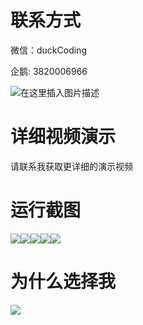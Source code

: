 # 联系方式

微信：duckCoding

企鹅: 3820006966

![在这里插入图片描述](http://upload.cxycsx.vip/91ab4bcb4f2c4c6db86365bb6d6e9c62.jpeg)

# 详细视频演示

请联系我获取更详细的演示视频

# 运行截图

![](http://www.bysj52.com/uploadfile/ueditor/image/202306/%E6%AF%95%E8%AE%BEspringboot235%E5%9F%BA%E4%BA%8ESpringBoot%E7%9A%84%E6%88%BF%E5%B1%8B%E4%BA%A4%E6%98%93%E5%B9%B3%E5%8F%B0%E7%9A%84%E6%AF%95%E4%B8%9A%E8%AE%BE%E8%AE%A1/4.png)![](http://www.bysj52.com/uploadfile/ueditor/image/202306/%E6%AF%95%E8%AE%BEspringboot235%E5%9F%BA%E4%BA%8ESpringBoot%E7%9A%84%E6%88%BF%E5%B1%8B%E4%BA%A4%E6%98%93%E5%B9%B3%E5%8F%B0%E7%9A%84%E6%AF%95%E4%B8%9A%E8%AE%BE%E8%AE%A1/1.png)![](http://www.bysj52.com/uploadfile/ueditor/image/202306/%E6%AF%95%E8%AE%BEspringboot235%E5%9F%BA%E4%BA%8ESpringBoot%E7%9A%84%E6%88%BF%E5%B1%8B%E4%BA%A4%E6%98%93%E5%B9%B3%E5%8F%B0%E7%9A%84%E6%AF%95%E4%B8%9A%E8%AE%BE%E8%AE%A1/2.png)![](http://www.bysj52.com/uploadfile/ueditor/image/202306/%E6%AF%95%E8%AE%BEspringboot235%E5%9F%BA%E4%BA%8ESpringBoot%E7%9A%84%E6%88%BF%E5%B1%8B%E4%BA%A4%E6%98%93%E5%B9%B3%E5%8F%B0%E7%9A%84%E6%AF%95%E4%B8%9A%E8%AE%BE%E8%AE%A1/5.png)![](http://www.bysj52.com/uploadfile/ueditor/image/202306/%E6%AF%95%E8%AE%BEspringboot235%E5%9F%BA%E4%BA%8ESpringBoot%E7%9A%84%E6%88%BF%E5%B1%8B%E4%BA%A4%E6%98%93%E5%B9%B3%E5%8F%B0%E7%9A%84%E6%AF%95%E4%B8%9A%E8%AE%BE%E8%AE%A1/3.png)

# 为什么选择我

![](http://upload.cxycsx.vip/%E7%A8%8B%E5%BA%8F%E8%AE%BE%E8%AE%A1.png)

